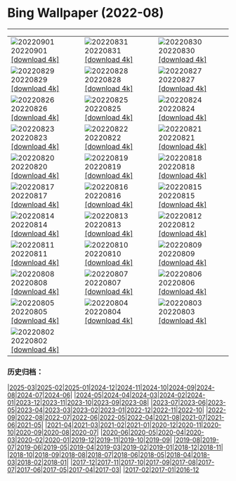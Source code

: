 # Bing Wallpaper (2022-08)
**************

<table><tr><td><img src="https://www.bing.com/th?id=OHR.BlueLinckia_EN-US7078787133_1920x1080.jpg" alt="20220901"> 20220901 <a href="https://www.bing.com/th?id=OHR.BlueLinckia_EN-US7078787133_UHD.jpg">[download 4k]</a></td><td><img src="https://www.bing.com/th?id=OHR.Migliarino_EN-US6999892958_1920x1080.jpg" alt="20220831"> 20220831 <a href="https://www.bing.com/th?id=OHR.Migliarino_EN-US6999892958_UHD.jpg">[download 4k]</a></td><td><img src="https://www.bing.com/th?id=OHR.EstoniaBaltic_EN-US6923966670_1920x1080.jpg" alt="20220830"> 20220830 <a href="https://www.bing.com/th?id=OHR.EstoniaBaltic_EN-US6923966670_UHD.jpg">[download 4k]</a></td></tr><tr><td><img src="https://www.bing.com/th?id=OHR.BeardedTit_EN-US6692547915_1920x1080.jpg" alt="20220829"> 20220829 <a href="https://www.bing.com/th?id=OHR.BeardedTit_EN-US6692547915_UHD.jpg">[download 4k]</a></td><td><img src="https://www.bing.com/th?id=OHR.MSHV_EN-US5482864526_1920x1080.jpg" alt="20220828"> 20220828 <a href="https://www.bing.com/th?id=OHR.MSHV_EN-US5482864526_UHD.jpg">[download 4k]</a></td><td><img src="https://www.bing.com/th?id=OHR.PeljesacWind_EN-US5380116190_1920x1080.jpg" alt="20220827"> 20220827 <a href="https://www.bing.com/th?id=OHR.PeljesacWind_EN-US5380116190_UHD.jpg">[download 4k]</a></td></tr><tr><td><img src="https://www.bing.com/th?id=OHR.CascadesNP_EN-US3684575794_1920x1080.jpg" alt="20220826"> 20220826 <a href="https://www.bing.com/th?id=OHR.CascadesNP_EN-US3684575794_UHD.jpg">[download 4k]</a></td><td><img src="https://www.bing.com/th?id=OHR.WheatField_EN-US3537753695_1920x1080.jpg" alt="20220825"> 20220825 <a href="https://www.bing.com/th?id=OHR.WheatField_EN-US3537753695_UHD.jpg">[download 4k]</a></td><td><img src="https://www.bing.com/th?id=OHR.MentonFrance_EN-US3424001829_1920x1080.jpg" alt="20220824"> 20220824 <a href="https://www.bing.com/th?id=OHR.MentonFrance_EN-US3424001829_UHD.jpg">[download 4k]</a></td></tr><tr><td><img src="https://www.bing.com/th?id=OHR.TenderMoment_EN-US3269942524_1920x1080.jpg" alt="20220823"> 20220823 <a href="https://www.bing.com/th?id=OHR.TenderMoment_EN-US3269942524_UHD.jpg">[download 4k]</a></td><td><img src="https://www.bing.com/th?id=OHR.CostadaMorte_EN-US3132736041_1920x1080.jpg" alt="20220822"> 20220822 <a href="https://www.bing.com/th?id=OHR.CostadaMorte_EN-US3132736041_UHD.jpg">[download 4k]</a></td><td><img src="https://www.bing.com/th?id=OHR.BearProof_EN-US2982363241_1920x1080.jpg" alt="20220821"> 20220821 <a href="https://www.bing.com/th?id=OHR.BearProof_EN-US2982363241_UHD.jpg">[download 4k]</a></td></tr><tr><td><img src="https://www.bing.com/th?id=OHR.SolarImpulse2_EN-US2864472613_1920x1080.jpg" alt="20220820"> 20220820 <a href="https://www.bing.com/th?id=OHR.SolarImpulse2_EN-US2864472613_UHD.jpg">[download 4k]</a></td><td><img src="https://www.bing.com/th?id=OHR.SourHerring_EN-US2672490827_1920x1080.jpg" alt="20220819"> 20220819 <a href="https://www.bing.com/th?id=OHR.SourHerring_EN-US2672490827_UHD.jpg">[download 4k]</a></td><td><img src="https://www.bing.com/th?id=OHR.AquarioNatural_EN-US2602910599_1920x1080.jpg" alt="20220818"> 20220818 <a href="https://www.bing.com/th?id=OHR.AquarioNatural_EN-US2602910599_UHD.jpg">[download 4k]</a></td></tr><tr><td><img src="https://www.bing.com/th?id=OHR.GreatWhiteRoller_EN-US2453743631_1920x1080.jpg" alt="20220817"> 20220817 <a href="https://www.bing.com/th?id=OHR.GreatWhiteRoller_EN-US2453743631_UHD.jpg">[download 4k]</a></td><td><img src="https://www.bing.com/th?id=OHR.ChittorgarhFort_EN-US2246278299_1920x1080.jpg" alt="20220816"> 20220816 <a href="https://www.bing.com/th?id=OHR.ChittorgarhFort_EN-US2246278299_UHD.jpg">[download 4k]</a></td><td><img src="https://www.bing.com/th?id=OHR.PantherChameleon_EN-US2150362477_1920x1080.jpg" alt="20220815"> 20220815 <a href="https://www.bing.com/th?id=OHR.PantherChameleon_EN-US2150362477_UHD.jpg">[download 4k]</a></td></tr><tr><td><img src="https://www.bing.com/th?id=OHR.BoundaryWaters_EN-US1592534087_1920x1080.jpg" alt="20220814"> 20220814 <a href="https://www.bing.com/th?id=OHR.BoundaryWaters_EN-US1592534087_UHD.jpg">[download 4k]</a></td><td><img src="https://www.bing.com/th?id=OHR.AmboseliElephants_EN-US1510486473_1920x1080.jpg" alt="20220813"> 20220813 <a href="https://www.bing.com/th?id=OHR.AmboseliElephants_EN-US1510486473_UHD.jpg">[download 4k]</a></td><td><img src="https://www.bing.com/th?id=OHR.MtTsubakuro_EN-US2985513957_1920x1080.jpg" alt="20220812"> 20220812 <a href="https://www.bing.com/th?id=OHR.MtTsubakuro_EN-US2985513957_UHD.jpg">[download 4k]</a></td></tr><tr><td><img src="https://www.bing.com/th?id=OHR.AnniversaryJTNP_EN-US2914674933_1920x1080.jpg" alt="20220811"> 20220811 <a href="https://www.bing.com/th?id=OHR.AnniversaryJTNP_EN-US2914674933_UHD.jpg">[download 4k]</a></td><td><img src="https://www.bing.com/th?id=OHR.CuevaManos_EN-US2810052050_1920x1080.jpg" alt="20220810"> 20220810 <a href="https://www.bing.com/th?id=OHR.CuevaManos_EN-US2810052050_UHD.jpg">[download 4k]</a></td><td><img src="https://www.bing.com/th?id=OHR.EsPantaleu_EN-US2555315913_1920x1080.jpg" alt="20220809"> 20220809 <a href="https://www.bing.com/th?id=OHR.EsPantaleu_EN-US2555315913_UHD.jpg">[download 4k]</a></td></tr><tr><td><img src="https://www.bing.com/th?id=OHR.SpringPoint_EN-US2439443308_1920x1080.jpg" alt="20220808"> 20220808 <a href="https://www.bing.com/th?id=OHR.SpringPoint_EN-US2439443308_UHD.jpg">[download 4k]</a></td><td><img src="https://www.bing.com/th?id=OHR.SFSaltFlats_EN-US2301713772_1920x1080.jpg" alt="20220807"> 20220807 <a href="https://www.bing.com/th?id=OHR.SFSaltFlats_EN-US2301713772_UHD.jpg">[download 4k]</a></td><td><img src="https://www.bing.com/th?id=OHR.MilitaryTattoo_EN-US2404986711_1920x1080.jpg" alt="20220806"> 20220806 <a href="https://www.bing.com/th?id=OHR.MilitaryTattoo_EN-US2404986711_UHD.jpg">[download 4k]</a></td></tr><tr><td><img src="https://www.bing.com/th?id=OHR.BangladeshWaterLilies_EN-US1994505786_1920x1080.jpg" alt="20220805"> 20220805 <a href="https://www.bing.com/th?id=OHR.BangladeshWaterLilies_EN-US1994505786_UHD.jpg">[download 4k]</a></td><td><img src="https://www.bing.com/th?id=OHR.RedneckedGrebe_EN-US1190259802_1920x1080.jpg" alt="20220804"> 20220804 <a href="https://www.bing.com/th?id=OHR.RedneckedGrebe_EN-US1190259802_UHD.jpg">[download 4k]</a></td><td><img src="https://www.bing.com/th?id=OHR.HickmanBridge_EN-US1087333208_1920x1080.jpg" alt="20220803"> 20220803 <a href="https://www.bing.com/th?id=OHR.HickmanBridge_EN-US1087333208_UHD.jpg">[download 4k]</a></td></tr><tr><td><img src="https://www.bing.com/th?id=OHR.LavaTube_EN-US0984183891_1920x1080.jpg" alt="20220802"> 20220802 <a href="https://www.bing.com/th?id=OHR.LavaTube_EN-US0984183891_UHD.jpg">[download 4k]</a></td><td></td><td></td></tr></table>

### 历史归档：

|[2025-03](/../2025-03/2025-03.md)|[2025-02](/../2025-02/2025-02.md)|[2025-01](/../2025-01/2025-01.md)|[2024-12](/../2024-12/2024-12.md)|[2024-11](/../2024-11/2024-11.md)|[2024-10](/../2024-10/2024-10.md)|[2024-09](/../2024-09/2024-09.md)|[2024-08](/../2024-08/2024-08.md)|[2024-07](/../2024-07/2024-07.md)|[2024-06](/../2024-06/2024-06.md)|
|[2024-05](/../2024-05/2024-05.md)|[2024-04](/../2024-04/2024-04.md)|[2024-03](/../2024-03/2024-03.md)|[2024-02](/../2024-02/2024-02.md)|[2024-01](/../2024-01/2024-01.md)|[2023-12](/../2023-12/2023-12.md)|[2023-11](/../2023-11/2023-11.md)|[2023-10](/../2023-10/2023-10.md)|[2023-09](/../2023-09/2023-09.md)|[2023-08](/../2023-08/2023-08.md)|
|[2023-07](/../2023-07/2023-07.md)|[2023-06](/../2023-06/2023-06.md)|[2023-05](/../2023-05/2023-05.md)|[2023-04](/../2023-04/2023-04.md)|[2023-03](/../2023-03/2023-03.md)|[2023-02](/../2023-02/2023-02.md)|[2023-01](/../2023-01/2023-01.md)|[2022-12](/../2022-12/2022-12.md)|[2022-11](/../2022-11/2022-11.md)|[2022-10](/../2022-10/2022-10.md)|
|[2022-09](/../2022-09/2022-09.md)|[2022-08](/2022-08.md)|[2022-07](/../2022-07/2022-07.md)|[2022-06](/../2022-06/2022-06.md)|[2022-05](/../2022-05/2022-05.md)|[2022-04](/../2022-04/2022-04.md)|[2021-08](/../2021-08/2021-08.md)|[2021-07](/../2021-07/2021-07.md)|[2021-06](/../2021-06/2021-06.md)|[2021-05](/../2021-05/2021-05.md)|
|[2021-04](/../2021-04/2021-04.md)|[2021-03](/../2021-03/2021-03.md)|[2021-02](/../2021-02/2021-02.md)|[2021-01](/../2021-01/2021-01.md)|[2020-12](/../2020-12/2020-12.md)|[2020-11](/../2020-11/2020-11.md)|[2020-10](/../2020-10/2020-10.md)|[2020-09](/../2020-09/2020-09.md)|[2020-08](/../2020-08/2020-08.md)|[2020-07](/../2020-07/2020-07.md)|
|[2020-06](/../2020-06/2020-06.md)|[2020-05](/../2020-05/2020-05.md)|[2020-04](/../2020-04/2020-04.md)|[2020-03](/../2020-03/2020-03.md)|[2020-02](/../2020-02/2020-02.md)|[2020-01](/../2020-01/2020-01.md)|[2019-12](/../2019-12/2019-12.md)|[2019-11](/../2019-11/2019-11.md)|[2019-10](/../2019-10/2019-10.md)|[2019-09](/../2019-09/2019-09.md)|
|[2019-08](/../2019-08/2019-08.md)|[2019-07](/../2019-07/2019-07.md)|[2019-06](/../2019-06/2019-06.md)|[2019-05](/../2019-05/2019-05.md)|[2019-04](/../2019-04/2019-04.md)|[2019-03](/../2019-03/2019-03.md)|[2019-02](/../2019-02/2019-02.md)|[2019-01](/../2019-01/2019-01.md)|[2018-12](/../2018-12/2018-12.md)|[2018-11](/../2018-11/2018-11.md)|
|[2018-10](/../2018-10/2018-10.md)|[2018-09](/../2018-09/2018-09.md)|[2018-08](/../2018-08/2018-08.md)|[2018-07](/../2018-07/2018-07.md)|[2018-06](/../2018-06/2018-06.md)|[2018-05](/../2018-05/2018-05.md)|[2018-04](/../2018-04/2018-04.md)|[2018-03](/../2018-03/2018-03.md)|[2018-02](/../2018-02/2018-02.md)|[2018-01](/../2018-01/2018-01.md)|
|[2017-12](/../2017-12/2017-12.md)|[2017-11](/../2017-11/2017-11.md)|[2017-10](/../2017-10/2017-10.md)|[2017-09](/../2017-09/2017-09.md)|[2017-08](/../2017-08/2017-08.md)|[2017-07](/../2017-07/2017-07.md)|[2017-06](/../2017-06/2017-06.md)|[2017-05](/../2017-05/2017-05.md)|[2017-04](/../2017-04/2017-04.md)|[2017-03](/../2017-03/2017-03.md)|
|[2017-02](/../2017-02/2017-02.md)|[2017-01](/../2017-01/2017-01.md)|[2016-12](/../2016-12/2016-12.md)